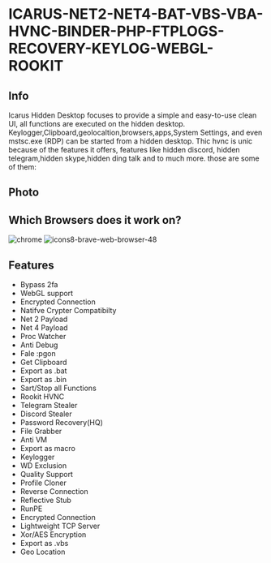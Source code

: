 # ICARUS-NET2-NET4-BAT-VBS-VBA-HVNC-BINDER-PHP-FTPLOGS-RECOVERY-KEYLOG-WEBGL-ROOKIT

## Info
Icarus Hidden Desktop focuses to provide a simple and easy-to-use clean UI, all functions are executed on the hidden desktop. Keylogger,Clipboard,geolocaltion,browsers,apps,System Settings, and even mstsc.exe (RDP) can be started from a hidden desktop. Thic hvnc is unic because of the features it offers, features like hidden discord, hidden telegram,hidden skype,hidden ding talk and to much more. those are some of them: 

## Photo

## Which Browsers does it work on?
![chrome](https://user-images.githubusercontent.com/107614511/209736293-1dfe6a32-1110-4b91-8f30-388e56152e86.png)
![icons8-brave-web-browser-48](https://user-images.githubusercontent.com/107614511/209736360-8bfe2757-fbab-4751-9a0d-82d80d8aefd5.png)




## Features
* Bypass 2fa
* WebGL support
* Encrypted Connection
* Natifve Crypter Compatibilty
* Net 2 Payload
* Net 4 Payload
* Proc Watcher
* Anti Debug
* Fale :pgon
* Get Clipboard
* Export as .bat
* Export as .bin 
* Sart/Stop all Functions
* Rookit HVNC
* Telegram Stealer
* Discord Stealer
* Password Recovery(HQ)
* File Grabber
* Anti VM
* Export as macro
* Keylogger
* WD Exclusion
* Quality Support
* Profile Cloner
* Reverse Connection
*  Reflective Stub
* RunPE
* Encrypted Connection
* Lightweight TCP Server
* Xor/AES Encryption
* Export as .vbs
* Geo Location
